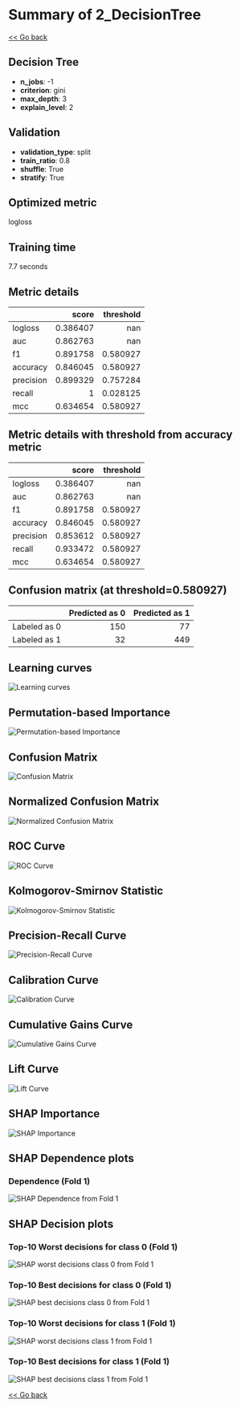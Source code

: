 # Summary of 2_DecisionTree

[<< Go back](../README.md)


## Decision Tree
- **n_jobs**: -1
- **criterion**: gini
- **max_depth**: 3
- **explain_level**: 2

## Validation
 - **validation_type**: split
 - **train_ratio**: 0.8
 - **shuffle**: True
 - **stratify**: True

## Optimized metric
logloss

## Training time

7.7 seconds

## Metric details
|           |    score |   threshold |
|:----------|---------:|------------:|
| logloss   | 0.386407 |  nan        |
| auc       | 0.862763 |  nan        |
| f1        | 0.891758 |    0.580927 |
| accuracy  | 0.846045 |    0.580927 |
| precision | 0.899329 |    0.757284 |
| recall    | 1        |    0.028125 |
| mcc       | 0.634654 |    0.580927 |


## Metric details with threshold from accuracy metric
|           |    score |   threshold |
|:----------|---------:|------------:|
| logloss   | 0.386407 |  nan        |
| auc       | 0.862763 |  nan        |
| f1        | 0.891758 |    0.580927 |
| accuracy  | 0.846045 |    0.580927 |
| precision | 0.853612 |    0.580927 |
| recall    | 0.933472 |    0.580927 |
| mcc       | 0.634654 |    0.580927 |


## Confusion matrix (at threshold=0.580927)
|              |   Predicted as 0 |   Predicted as 1 |
|:-------------|-----------------:|-----------------:|
| Labeled as 0 |              150 |               77 |
| Labeled as 1 |               32 |              449 |

## Learning curves
![Learning curves](learning_curves.png)

## Permutation-based Importance
![Permutation-based Importance](permutation_importance.png)
## Confusion Matrix

![Confusion Matrix](confusion_matrix.png)


## Normalized Confusion Matrix

![Normalized Confusion Matrix](confusion_matrix_normalized.png)


## ROC Curve

![ROC Curve](roc_curve.png)


## Kolmogorov-Smirnov Statistic

![Kolmogorov-Smirnov Statistic](ks_statistic.png)


## Precision-Recall Curve

![Precision-Recall Curve](precision_recall_curve.png)


## Calibration Curve

![Calibration Curve](calibration_curve_curve.png)


## Cumulative Gains Curve

![Cumulative Gains Curve](cumulative_gains_curve.png)


## Lift Curve

![Lift Curve](lift_curve.png)



## SHAP Importance
![SHAP Importance](shap_importance.png)

## SHAP Dependence plots

### Dependence (Fold 1)
![SHAP Dependence from Fold 1](learner_fold_0_shap_dependence.png)

## SHAP Decision plots

### Top-10 Worst decisions for class 0 (Fold 1)
![SHAP worst decisions class 0 from Fold 1](learner_fold_0_shap_class_0_worst_decisions.png)
### Top-10 Best decisions for class 0 (Fold 1)
![SHAP best decisions class 0 from Fold 1](learner_fold_0_shap_class_0_best_decisions.png)
### Top-10 Worst decisions for class 1 (Fold 1)
![SHAP worst decisions class 1 from Fold 1](learner_fold_0_shap_class_1_worst_decisions.png)
### Top-10 Best decisions for class 1 (Fold 1)
![SHAP best decisions class 1 from Fold 1](learner_fold_0_shap_class_1_best_decisions.png)

[<< Go back](../README.md)
